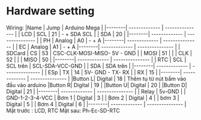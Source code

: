 # Hardware setting
Wiring:
|Name    | Jump          |   Arduino Mega  |
|--------| ------------- | --------------- |
| LCD    |       SCL     |      21         | - + SDA SCL
|        |       SDA     |      20         |
|--------| ------------- | --------------- |
| PH     |    Analog     |      A0         | - + A
|--------| ------------- | --------------- |
| EC     |    Analog     |      A1         | - + A
|--------| ------------- | --------------- |
| SDCard |       CS      |      53         | CSC-CLK-MOSI-MISO- 5V - GND
|        |       MOSI    |      51         |
|        |       CLK     |      52         |
|        |       MISO    |      50         |
|--------| ------------- | --------------- |
| RTC    |       SCL     |      SCL trên   | SCL-SDA-VCC-GND
|        |       SDA     |      SDA trên   |
|--------| ------------- | --------------- |
| ESp    |       TX      |      14         | 5V- GND - TX- RX
|        |       RX      |      15         |
|--------| ------------- | --------------- |
|Button L|    Digital    |      18         | Thêm tụ từ nút bấm vào đầu vào arduino
|Button R|    Digital    |      19         |
|Button U|    Digital    |      20         |
|Button D|    Digital    |      21         |
|--------| ------------- | --------------- |
| Relay  |   5v-GND      |                 | GND-1-2-3-4-VCC
| Bơm 1  |      Digital  |       3         |
| Bơm 2  |      Digital  |       4         |
| bơm 3  |      Digital  |       5         |
| Bơm 4  |      Digital  |       6         |
|--------| ------------- | --------------- |
Mặt trước : LCD, RTC
Mặt sau: Ph-Ec-SD-RTC
